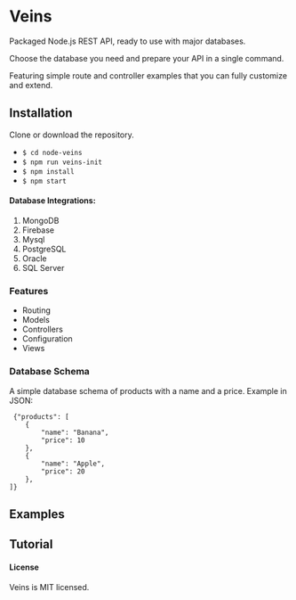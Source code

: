 # Veins
Packaged Node.js REST API, ready to use with major databases.

Choose the database you need and prepare your API in 
a single command.

Featuring simple route and controller examples that you can fully customize and extend.

## Installation
Clone or download the repository.

* `$ cd node-veins`
* `$ npm run veins-init`
* `$ npm install`
* `$ npm start`

#### Database Integrations:
 1. MongoDB
 2. Firebase
 3. Mysql
 4. PostgreSQL
 5. Oracle
 6. SQL Server
 
### Features
* Routing
* Models
* Controllers
* Configuration
* Views

### Database Schema
A simple database schema of products with a name and a price.
Example in JSON: 

     {"products": [
        {
            "name": "Banana",
            "price": 10
        },
        {
            "name": "Apple",
            "price": 20
        },
    ]}



## Examples

## Tutorial 
 
 


#### License
Veins is MIT licensed.
